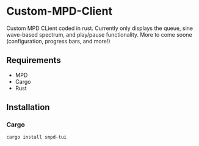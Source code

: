 # Custom-MPD-Client
Custom MPD CLient coded in rust.
Currently only displays the queue, sine wave-based spectrum, and play/pause functionality. More to come soone (configuration, progress bars, and more!)

## Requirements
- MPD
- Cargo
- Rust
  
## Installation
### Cargo
```cargo install smpd-tui```
